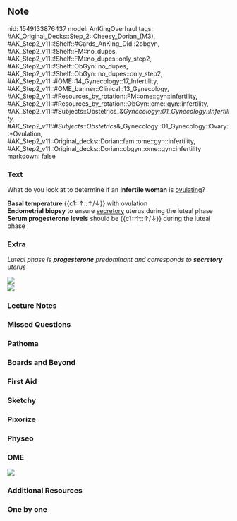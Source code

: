 ## Note
nid: 1549133876437
model: AnKingOverhaul
tags: #AK_Original_Decks::Step_2::Cheesy_Dorian_(M3), #AK_Step2_v11::!Shelf::#Cards_AnKing_Did::2obgyn, #AK_Step2_v11::!Shelf::FM::no_dupes, #AK_Step2_v11::!Shelf::FM::no_dupes::only_step2, #AK_Step2_v11::!Shelf::ObGyn::no_dupes, #AK_Step2_v11::!Shelf::ObGyn::no_dupes::only_step2, #AK_Step2_v11::#OME::14_Gynecology::17_Infertility, #AK_Step2_v11::#OME_banner::Clinical::13_Gynecology, #AK_Step2_v11::#Resources_by_rotation::FM::ome::gyn::infertility, #AK_Step2_v11::#Resources_by_rotation::ObGyn::ome::gyn::infertility, #AK_Step2_v11::#Subjects::Obstetrics_&_Gynecology::01_Gynecology::Infertility, #AK_Step2_v11::#Subjects::Obstetrics_&_Gynecology::01_Gynecology::Ovary::*Ovulation, #AK_Step2_v11::Original_decks::Dorian::fam::ome::gyn::infertility, #AK_Step2_v11::Original_decks::Dorian::obgyn::ome::gyn::infertility
markdown: false

### Text
What do you look at to determine if an <b>infertile woman</b> is
<u>ovulating</u>?
<div>
  <div>
    <b>Basal temperature</b> {{c1::↑::↑/↓}} with ovulation
  </div>
  <div>
    <b>Endometrial biopsy</b> to ensure <u>secretory</u> uterus
    during the luteal phase
  </div>
  <div>
    <b>Serum progesterone levels</b> should be {{c1::↑::↑/↓}}
    during the luteal phase
  </div>
</div>

### Extra
<i>Luteal phase is <b>progesterone</b> predominant and corresponds
to <b>secretory</b> uterus</i>
<div></div>
<div>
  <i><img src="paste-9682466897920003.jpg"></i>
</div><img src="paste-28548647616513_1529603012320.jpg">

### Lecture Notes


### Missed Questions


### Pathoma


### Boards and Beyond


### First Aid


### Sketchy


### Pixorize


### Physeo


### OME
<div class="ome-widget">
  <a href=
  "https://onlinemeded.org/spa/gynecology?ref=anki"><img src=
  "_OME_AnkiFlashcards_Topic_2.png"></a>
</div>

### Additional Resources


### One by one

